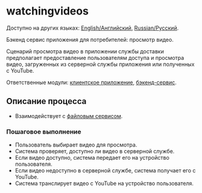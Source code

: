 # watchingvideos

Доступно на других языках: [English/Английский](watchingvideos.md), [Russian/Русский](watchingvideos.ru.md). 

Бэкенд сервис приложения для потребителей: просмотр видео.

Сценарий просмотра видео в приложении службы доставки предполагает предоставление пользователям доступа и просмотра видео, загруженных из серверной службы приложения или полученных с YouTube.

Ответственные модули: [клиентское приложение](../../frontend/customerclient.md), [бэкенд-сервис](../../backend/customerbackend.md).

## Описание процесса

- Взаимодействует с [файловым сервисом](../../backend/fileservice.md).

### Пошаговое выполнение

- Пользователь выбирает видео для просмотра.
- Система проверяет, доступно ли видео в серверной службе.
- Если видео доступно, система передает его на устройство пользователя.
- Если видео недоступно в серверной службе, система получает его с YouTube.
- Система транслирует видео с YouTube на устройство пользователя.
